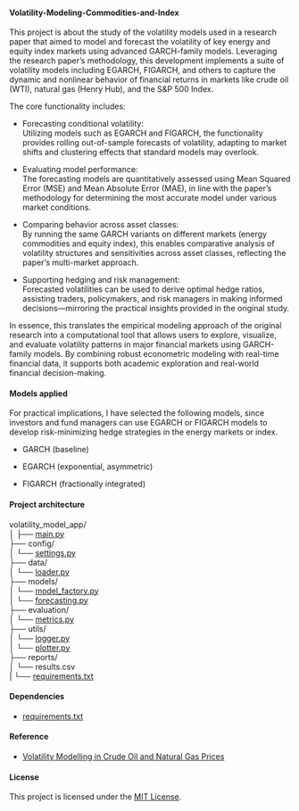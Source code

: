#### Volatility-Modeling-Commodities-and-Index

This project is about the study of the volatility models used in a research paper that aimed to model and forecast the volatility of key energy and equity index markets using advanced GARCH-family models. Leveraging the research paper’s methodology, this development implements a suite of volatility models including EGARCH, FIGARCH, and others to capture the dynamic and nonlinear behavior of financial returns in markets like crude oil (WTI), natural gas (Henry Hub), and the S&P 500 Index. 

The core functionality includes:

- Forecasting conditional volatility:\
  Utilizing models such as EGARCH and FIGARCH, the functionality provides rolling out-of-sample forecasts of volatility, adapting to market shifts and clustering effects that standard models may overlook. 

- Evaluating model performance:\
  The forecasting models are quantitatively assessed using Mean Squared Error (MSE) and Mean Absolute Error (MAE), in line with the paper’s methodology for determining the most accurate model under various market conditions. 

- Comparing behavior across asset classes:\
  By running the same GARCH variants on different markets (energy commodities and equity index), this enables comparative analysis of volatility structures and sensitivities across asset classes, reflecting the paper’s multi-market approach. 

- Supporting hedging and risk management:\
  Forecasted volatilities can be used to derive optimal hedge ratios, assisting traders, policymakers, and risk managers in making informed decisions—mirroring the practical insights provided in the original study. 

In essence, this translates the empirical modeling approach of the original research into a computational tool that allows users to explore, visualize, and evaluate volatility patterns in major financial markets using GARCH-family models. By combining robust econometric modeling with real-time financial data, it supports both academic exploration and real-world financial decision-making.

#### Models applied

For practical implications, I have selected the following models, since investors and fund managers can use EGARCH or FIGARCH models to develop risk-minimizing hedge strategies in the energy markets or index.
 
- GARCH (baseline)

- EGARCH (exponential, asymmetric)

- FIGARCH (fractionally integrated)

#### Project architecture

volatility_model_app/\
│
├── [main.py](https://github.com/manuelmusngi/Volatility-Modeling-Index-and-Commodities/blob/main/main.py)                            
├── config/\
│   └── [settings.py](https://github.com/manuelmusngi/Volatility-Modeling-Index-and-Commodities/blob/main/config/settings.py)                    
├── data/\
│   └── [loader.py](https://github.com/manuelmusngi/Volatility-Modeling-Index-and-Commodities/blob/main/data/loader.py)                      
├── models/\
│   └── [model_factory.py](https://github.com/manuelmusngi/Volatility-Modeling-Index-and-Commodities/blob/main/models/model_factory.py)               
│   └── [forecasting.py](https://github.com/manuelmusngi/Volatility-Modeling-Index-and-Commodities/blob/main/models/forecasting.py)                 
├── evaluation/\
│   └── [metrics.py](https://github.com/manuelmusngi/Volatility-Modeling-Index-and-Commodities/blob/main/evaluation/metrics.py%20python%20Copy%20Edit)                     
├── utils/\
│   └── [logger.py](https://github.com/manuelmusngi/Volatility-Modeling-Index-and-Commodities/blob/main/utils/logger.py)                      
│   └── [plotter.py](https://github.com/manuelmusngi/Volatility-Modeling-Index-and-Commodities/blob/main/utils/plotter.py)                     
├── reports/\
│   └── results.csv
\
|   └── [requirements.txt](https://github.com/manuelmusngi/Volatility-Modeling-Index-and-Commodities/blob/main/requirements.txt)

#### Dependencies
- [requirements.txt](https://github.com/manuelmusngi/Volatility-Modeling-Index-and-Commodities/blob/main/requirements.txt)

#### Reference
- [Volatility Modelling in Crude Oil and Natural Gas Prices](https://www.sciencedirect.com/science/article/pii/S2212567116302192)

#### License
This project is licensed under the [MIT License](https://github.com/manuelmusngi/regime_switching_models/edit/main/LICENSE).  
